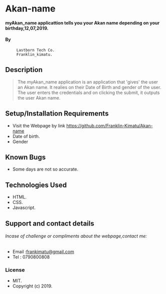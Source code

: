 # Akan-name
 
#### myAkan_name applicattion tells you your Akan name depending on your birthday,12,07,2019.
#### By  
         Lastborn Tech Co. 
         Franklin_kimatu.
## Description
> The myAkan_name application is an application that 'gives' the user an Akan name. It realies on their Date of Birth and gender of the user. The user enters the credentials and on clicking the submit, it outputs the user Akan name.
## Setup/Installation Requirements
* Visit the Webpage by link https://github.com/Franklin-Kimatu/Akan-name
* Date of birth.
* Gender

## Known Bugs
* Some days are not so accurate.

## Technologies Used
* HTML.
* CSS.
* Javascript.
## Support and contact details
###### Incase of challenge or compliments about the webpage,contact me:
* Email :frankimatu@gmail.com
* Tel : 0790800808
### License
* MIT.
 * Copyright (c) 2019.

